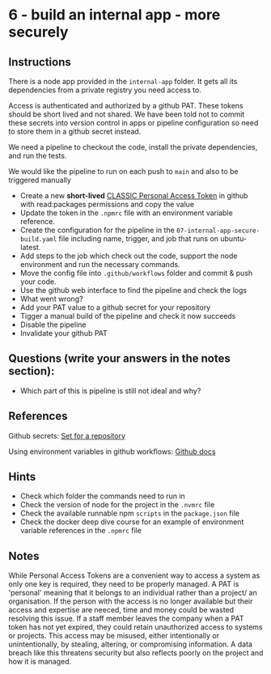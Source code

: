 # 6 - build an internal app - more securely

## Instructions
There is a node app provided in the `internal-app` folder. It gets all its dependencies from a private registry you need access to.

Access is authenticated and authorized by a github PAT. These tokens should be short lived and not shared. We have been told not to commit these secrets into version control in apps or pipeline configuration so need to store them in a github secret instead.

We need a pipeline to checkout the code, install the private dependencies, and run the tests.

We would like the pipeline to run on each push to `main` and also to be triggered manually

- Create a new **short-lived** [CLASSIC Personal Access Token](https://github.com/settings/tokens/new?scopes=read:packages) in github with read:packages permissions and copy the value
- Update the token in the `.npmrc` file with an environment variable reference.
- Create the configuration for the pipeline in the `07-internal-app-secure-build.yaml` file including name, trigger, and job that runs on ubuntu-latest.
- Add steps to the job which check out the code, support the node environment and run the necessary commands.
- Move the config file into `.github/workflows` folder and commit & push your code.
- Use the github web interface to find the pipeline and check the logs
- What went wrong?
- Add your PAT value to a github secret for your repository
- Tigger a manual build of the pipeline and check it now succeeds
- Disable the pipeline
- Invalidate your github PAT

## Questions (write your answers in the notes section):
- Which part of this is pipeline is still not ideal and why?

## References
Github secrets: [Set for a repository](https://docs.github.com/en/actions/security-for-github-actions/security-guides/using-secrets-in-github-actions#creating-secrets-for-a-repository)

Using environment variables in github workflows: [Github docs](https://docs.github.com/en/actions/writing-workflows/choosing-what-your-workflow-does/store-information-in-variables)

## Hints
- Check which folder the commands need to run in
- Check the version of node for the project in the `.nvmrc` file
- Check the available runnable npm `scripts` in the `package.json` file
- Check the docker deep dive course for an example of environment variable references in the `.npmrc` file

## Notes
While Personal Access Tokens are a convenient way to access a system as only one key is required, they need to be properly managed. A PAT is 'personal' meaning that it belongs to an individual rather than a project/ an organisation. If the person with the access is no longer available but their access and expertise are neeced, time and money could be wasted resolving this issue. If a staff member leaves the company when a PAT token has not yet expired, they could retain unauthorized access to systems or projects. This access may be misused, either intentionally or unintentionally, by stealing, altering, or compromising information. A data breach like this threatens security but also reflects poorly on the project and how it is managed.